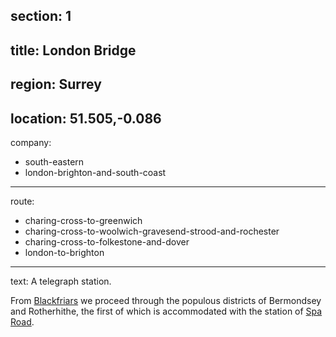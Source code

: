 section: 1
----
title: London Bridge
----
region: Surrey
----
location: 51.505,-0.086
----
company:
- south-eastern
- london-brighton-and-south-coast
----
route:
- charing-cross-to-greenwich
- charing-cross-to-woolwich-gravesend-strood-and-rochester
- charing-cross-to-folkestone-and-dover
- london-to-brighton
----
text: A telegraph station.

From [Blackfriars](/stations/blackfriars) we proceed through the populous districts of Bermondsey and Rotherhithe, the first of which is accommodated with the station of [Spa Road](/stations/spa-road).
